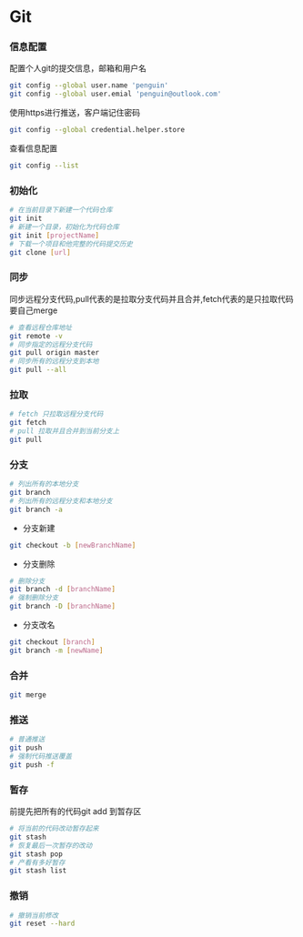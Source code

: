 # Git 

### 信息配置

配置个人git的提交信息，邮箱和用户名
```bash
git config --global user.name 'penguin'
git config --global user.emial 'penguin@outlook.com'
```

使用https进行推送，客户端记住密码
```bash
git config --global credential.helper.store
```

查看信息配置
```bash
git config --list
```

### 初始化

```bash
# 在当前目录下新建一个代码仓库
git init
# 新建一个目录，初始化为代码仓库
git init [projectName]
# 下载一个项目和他完整的代码提交历史
git clone [url]
```

### 同步

同步远程分支代码,pull代表的是拉取分支代码并且合并,fetch代表的是只拉取代码要自己merge
```bash
# 查看远程仓库地址
git remote -v
# 同步指定的远程分支代码
git pull origin master
# 同步所有的远程分支到本地
git pull --all
```

### 拉取

```bash
# fetch 只拉取远程分支代码
git fetch
# pull 拉取并且合并到当前分支上
git pull
```

### 分支

```bash
# 列出所有的本地分支
git branch
# 列出所有的远程分支和本地分支
git branch -a
```

- 分支新建
```bash
git checkout -b [newBranchName]
```

- 分支删除
```bash
# 删除分支
git branch -d [branchName]
# 强制删除分支
git branch -D [branchName]
```

- 分支改名
```bash
git checkout [branch]
git branch -m [newName]
```

### 合并

```bash
git merge
```

### 推送

```bash
# 普通推送
git push
# 强制代码推送覆盖
git push -f
```

### 暂存

前提先把所有的代码git add 到暂存区
```bash
# 将当前的代码改动暂存起来
git stash
# 恢复最后一次暂存的改动
git stash pop
# 产看有多好暂存
git stash list
```

### 撤销

```bash
# 撤销当前修改
git reset --hard
```